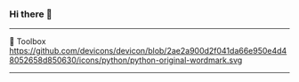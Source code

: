 ### Hi there 👋

<!--
**wearypossum4770/wearypossum4770** is a ✨ _special_ ✨ repository because its `README.md` (this file) appears on your GitHub profile.

Here are some ideas to get you started:

- 🔭 I’m currently working on ...
- 🌱 I’m currently learning ...
- 👯 I’m looking to collaborate on ...
- 🤔 I’m looking for help with ...
- 💬 Ask me about ...
- 📫 How to reach me: ...
- 😄 Pronouns: ...
- ⚡ Fun fact: ...
-->
--------

🧰 Toolbox
https://github.com/devicons/devicon/blob/2ae2a900d2f041da66e950e4d48052658d850630/icons/python/python-original-wordmark.svg

--------
